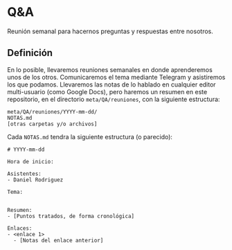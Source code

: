 ﻿# Q&A

Reunión semanal para hacernos preguntas y respuestas entre nosotros.

## Definición

En lo posible, llevaremos reuniones semanales en donde aprenderemos
unos de los otros. Comunicaremos el tema mediante Telegram y
asistiremos los que podamos. Llevaremos las notas de lo hablado en
cualquier editor multi-usuario (como Google Docs), pero haremos un
resumen en este repositorio, en el directorio `meta/QA/reuniones`, con
la siguiente estructura:

```
meta/QA/reuniones/YYYY-mm-dd/
NOTAS.md
[otras carpetas y/o archivos]
```

Cada `NOTAS.md` tendra la siguiente estructura (o parecido):

```
# YYYY-mm-dd

Hora de inicio:

Asistentes:
- Daniel Rodriguez

Tema:


Resumen:
- [Puntos tratados, de forma cronológica]

Enlaces:
- <enlace 1>
  - [Notas del enlace anterior]
```
